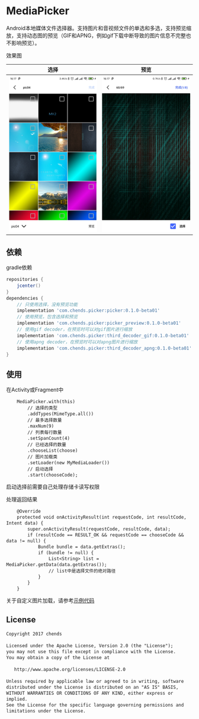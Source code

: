 # MediaPicker
Android本地媒体文件选择器。支持图片和音视频文件的单选和多选，支持预览缩放，支持动态图的预览（GIF和APNG，例如gif下载中断导致的图片信息不完整也不影响预览）。

效果图

| 选择                        | 预览                         |
|:---------------------------:|:---------------------------:|
|![](./files/Screenshot1.jpg) | ![](./files/Screenshot2.jpg)|

## 依赖
gradle依赖

```groovy
repositories {
    jcenter()
}
dependencies {
    // 只使用选择，没有预览功能
    implementation 'com.chends.picker:picker:0.1.0-beta01'
    // 使用预览，包含选择和预览
    implementation 'com.chends.picker:picker_preview:0.1.0-beta01'
    // 使用gif decoder，在预览时可以对gif图片进行缩放
    implementation 'com.chends.picker:third_decoder_gif:0.1.0-beta01'
    // 使用apng decoder，在预览时可以对apng图片进行缩放
    implementation 'com.chends.picker:third_decoder_apng:0.1.0-beta01'
}
```

## 使用

在Activity或Fragment中
```
    MediaPicker.with(this)
        // 选择的类型
        .addTypes(MimeType.all())
        // 最多选择数量
        .maxNum(9)
        // 列表每行数量
        .setSpanCount(4)
        // 已经选择的数量
        .chooseList(choose)
        // 图片加载类
        .setLoader(new MyMediaLoader())
        // 启动选择
        .start(chooseCode);
```
启动选择前需要自己处理存储卡读写权限

处理返回结果
```
    @Override
    protected void onActivityResult(int requestCode, int resultCode, Intent data) {
        super.onActivityResult(requestCode, resultCode, data);
        if (resultCode == RESULT_OK && requestCode == chooseCode && data != null) {
            Bundle bundle = data.getExtras();
            if (bundle != null) {
                List<String> list = MediaPicker.getData(data.getExtras());
                // list中是选择文件的绝对路径
            }
        }
    }
```

关于自定义图片加载，请参考[示例代码](./sample/src/main/java/com/chends/media/picker/sample/MyMediaLoader.java)

## License

    Copyright 2017 chends

    Licensed under the Apache License, Version 2.0 (the "License");
    you may not use this file except in compliance with the License.
    You may obtain a copy of the License at

       http://www.apache.org/licenses/LICENSE-2.0

    Unless required by applicable law or agreed to in writing, software
    distributed under the License is distributed on an "AS IS" BASIS,
    WITHOUT WARRANTIES OR CONDITIONS OF ANY KIND, either express or implied.
    See the License for the specific language governing permissions and
    limitations under the License.
